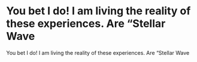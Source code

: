 # You bet I do! I am living the reality of these experiences. Are “Stellar Wave

You bet I do! I am living the reality of these experiences. Are “Stellar Wave